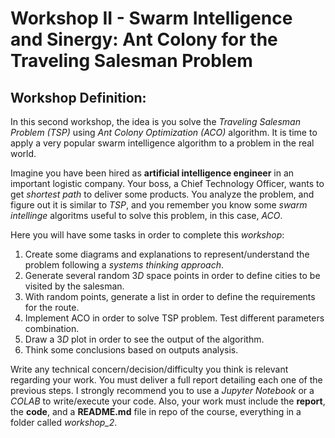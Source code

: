 # Workshop II - Swarm Intelligence and Sinergy: Ant Colony for the Traveling Salesman Problem

## Workshop Definition:

In this second workshop, the idea is you solve the _Traveling Salesman Problem (TSP)_ using _Ant Colony Optimization (ACO)_ algorithm. It is time to apply a very popular swarm intelligence algorithm to a problem in the real world.

Imagine you have been hired as __artificial intelligence engineer__ in an important logistic company. Your boss, a Chief Technology Officer, wants to get _shortest path_ to deliver some products. You analyze the problem, and figure out it is similar to _TSP_, and you remember you know some _swarm intellinge_ algoritms useful to solve this problem, in this case, _ACO_.

Here you will have some tasks in order to complete this _workshop_:

1. Create some diagrams and explanations to represent/understand the problem following a _systems thinking approach_.
1. Generate several random $3D$ space points in order to define cities to be visited by the salesman.
1. With random points, generate a list in order to define the requirements for the route.
1. Implement ACO in order to solve TSP problem. Test different parameters combination.
1. Draw a $3D$ plot in order to see the output of the algorithm.
1. Think some conclusions based on outputs analysis.

Write any technical concern/decision/difficulty  you think is relevant regarding your work. You must deliver a full report detailing each one of the previous steps. I strongly recommend you to use a _Jupyter Notebook_ or a _COLAB_ to write/execute your code. Also, your work must include the __report__, the __code__, and a __README.md__ file in repo of the course, everything in a folder called _workshop\_2_.
